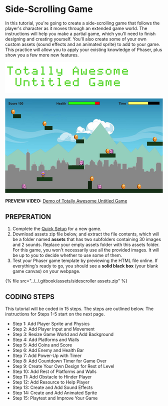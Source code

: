 # Side-Scrolling Game

In this tutorial, you're going to create a side-scrolling game that follows the player's character as it moves through an extended game world. The instructions will help you make a partial game, which you'll need to finish designing and creating yourself. You'll also create some of your own custom assets (sound effects and an animated sprite) to add to your game. This practice will allow you to apply your existing knowledge of Phaser, plus show you a few more new features.

![](../../.gitbook/assets/awesomeTitle.png)

![](../../.gitbook/assets/sideScroller.jpg)

**PREVIEW VIDEO:** [Demo of Totally Awesome Untitled Game](https://drive.google.com/open?id=0B8MTiM\_lFG9TanY1M21TM0s0LW8)

## PREPERATION

1. Complete the [Quick Setup](../quick-setup.md) for a new game.
2. Download assets zip file below, and extract the file contents, which will be a folder named **assets** that has two subfolders containing 30 images and 2 sounds. Replace your empty assets folder with this assets folder. For this game, you won't necessarily use all the provided images. It will be up to you to decide whether to use some of them.
3. Test your Phaser game template by previewing the HTML file online. If everything's ready to go, you should see a **solid black box** (your blank game canvas) on your webpage.

{% file src="../../.gitbook/assets/sidescroller assets.zip" %}

## CODING STEPS

This tutorial will be coded in 15 steps. The steps are outlined below. The instructions for Steps 1-5 start on the next page.

* Step 1: Add Player Sprite and Physics&#x20;
* Step 2: Add Player Input and Movement&#x20;
* Step 3: Resize Game World and Add Background&#x20;
* Step 4: Add Platforms and Walls&#x20;
* Step 5: Add Coins and Score&#x20;
* Step 6: Add Enemy and Health Bar&#x20;
* Step 7: Add Power-Up with Timer&#x20;
* Step 8: Add Countdown Timer for Game Over&#x20;
* Step 9: Create Your Own Design for Rest of Level&#x20;
* Step 10: Add Rest of Platforms and Walls&#x20;
* Step 11: Add Obstacle to Hinder Player&#x20;
* Step 12: Add Resource to Help Player&#x20;
* Step 13: Create and Add Sound Effects&#x20;
* Step 14: Create and Add Animated Sprite&#x20;
* Step 15: Playtest and Improve Your Game
